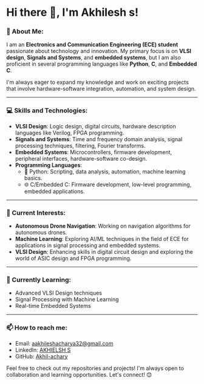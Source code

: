 # Hi there 👋, I'm Akhilesh s!

### 🚀 About Me:
I am an **Electronics and Communication Engineering (ECE) student** passionate about technology and innovation. My primary focus is on **VLSI design**, **Signals and Systems**, and **embedded systems**, but I am also proficient in several programming languages like **Python**, **C**, and **Embedded C**.

I'm always eager to expand my knowledge and work on exciting projects that involve hardware-software integration, automation, and system design.

---

### 💻 Skills and Technologies:

- **VLSI Design**: Logic design, digital circuits, hardware description languages like Verilog, FPGA programming.
- **Signals and Systems**: Time and frequency domain analysis, signal processing techniques, filtering, Fourier transforms.
- **Embedded Systems**: Microcontrollers, firmware development, peripheral interfaces, hardware-software co-design.
- **Programming Languages**:
  - 🐍 Python: Scripting, data analysis, automation, machine learning basics.
  - 🌐 C/Embedded C: Firmware development, low-level programming, embedded applications.
  
---

### 🔭 Current Interests:

- **Autonomous Drone Navigation**: Working on navigation algorithms for autonomous drones.
- **Machine Learning**: Exploring AI/ML techniques in the field of ECE for applications in signal processing and embedded systems.
- **VLSI Design**: Enhancing skills in digital circuit design and exploring the world of ASIC design and FPGA programming.

---

### 🌱 Currently Learning:

- Advanced VLSI Design techniques
- Signal Processing with Machine Learning
- Real-time Embedded Systems

---

### 📫 How to reach me:

- Email: aakhileshacharya32@gmail.com
- LinkedIn: [AKHIELSH S](https://www.linkedin.com/in/akhilesh-s-6a7684269/)
- GitHub:   [Akhil-achary](https://github.com/Akhil-acharya/Akhil)


Feel free to check out my repositories and projects! I'm always open to collaboration and learning opportunities. Let's connect! 😊
